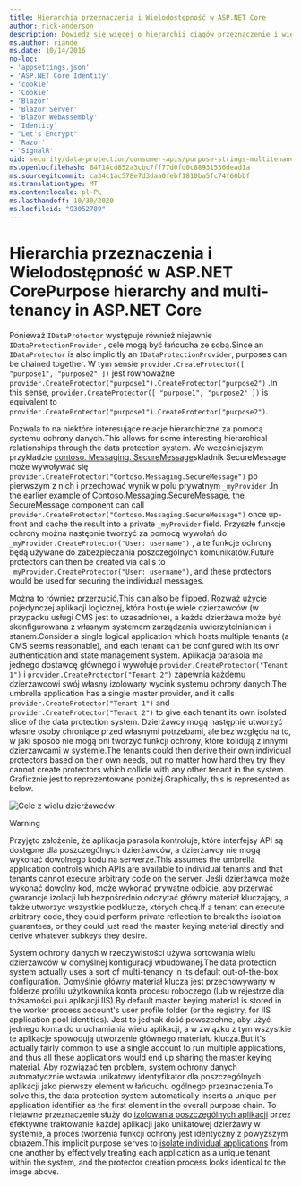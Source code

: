 ```yaml
---
title: Hierarchia przeznaczenia i Wielodostępność w ASP.NET Core
author: rick-anderson
description: Dowiedz się więcej o hierarchii ciągów przeznaczenie i wielu dzierżawcach, które odnoszą się do ASP.NET Core interfejsów API ochrony danych.
ms.author: riande
ms.date: 10/14/2016
no-loc:
- 'appsettings.json'
- 'ASP.NET Core Identity'
- 'cookie'
- 'Cookie'
- 'Blazor'
- 'Blazor Server'
- 'Blazor WebAssembly'
- 'Identity'
- "Let's Encrypt"
- 'Razor'
- 'SignalR'
uid: security/data-protection/consumer-apis/purpose-strings-multitenancy
ms.openlocfilehash: 84714cd852a3cbc7ff77d0fd0c88931536dead1a
ms.sourcegitcommit: ca34c1ac578e7d3daa0febf1810ba5fc74f60bbf
ms.translationtype: MT
ms.contentlocale: pl-PL
ms.lasthandoff: 10/30/2020
ms.locfileid: "93052789"
---
```

# <a name="purpose-hierarchy-and-multi-tenancy-in-aspnet-core"></a><span data-ttu-id="2e7c3-103">Hierarchia przeznaczenia i Wielodostępność w ASP.NET Core</span><span class="sxs-lookup"><span data-stu-id="2e7c3-103">Purpose hierarchy and multi-tenancy in ASP.NET Core</span></span>

<span data-ttu-id="2e7c3-104">Ponieważ `IDataProtector` występuje również niejawnie `IDataProtectionProvider` , cele mogą być łańcucha ze sobą.</span><span class="sxs-lookup"><span data-stu-id="2e7c3-104">Since an `IDataProtector` is also implicitly an `IDataProtectionProvider`, purposes can be chained together.</span></span> <span data-ttu-id="2e7c3-105">W tym sensie `provider.CreateProtector([ "purpose1", "purpose2" ])` jest równoważne `provider.CreateProtector("purpose1").CreateProtector("purpose2")` .</span><span class="sxs-lookup"><span data-stu-id="2e7c3-105">In this sense, `provider.CreateProtector([ "purpose1", "purpose2" ])` is equivalent to `provider.CreateProtector("purpose1").CreateProtector("purpose2")`.</span></span>

<span data-ttu-id="2e7c3-106">Pozwala to na niektóre interesujące relacje hierarchiczne za pomocą systemu ochrony danych.</span><span class="sxs-lookup"><span data-stu-id="2e7c3-106">This allows for some interesting hierarchical relationships through the data protection system.</span></span> <span data-ttu-id="2e7c3-107">We wcześniejszym przykładzie [contoso. Messaging. SecureMessage](xref:security/data-protection/consumer-apis/purpose-strings#data-protection-contoso-purpose)składnik SecureMessage może wywoływać się `provider.CreateProtector("Contoso.Messaging.SecureMessage")` po pierwszym z nich i przechować wynik w polu prywatnym `_myProvider` .</span><span class="sxs-lookup"><span data-stu-id="2e7c3-107">In the earlier example of [Contoso.Messaging.SecureMessage](xref:security/data-protection/consumer-apis/purpose-strings#data-protection-contoso-purpose), the SecureMessage component can call `provider.CreateProtector("Contoso.Messaging.SecureMessage")` once up-front and cache the result into a private `_myProvider` field.</span></span> <span data-ttu-id="2e7c3-108">Przyszłe funkcje ochrony można następnie tworzyć za pomocą wywołań do `_myProvider.CreateProtector("User: username")` , a te funkcje ochrony będą używane do zabezpieczania poszczególnych komunikatów.</span><span class="sxs-lookup"><span data-stu-id="2e7c3-108">Future protectors can then be created via calls to `_myProvider.CreateProtector("User: username")`, and these protectors would be used for securing the individual messages.</span></span>

<span data-ttu-id="2e7c3-109">Można to również przerzucić.</span><span class="sxs-lookup"><span data-stu-id="2e7c3-109">This can also be flipped.</span></span> <span data-ttu-id="2e7c3-110">Rozważ użycie pojedynczej aplikacji logicznej, która hostuje wiele dzierżawców (w przypadku usługi CMS jest to uzasadnione), a każda dzierżawa może być skonfigurowana z własnym systemem zarządzania uwierzytelnianiem i stanem.</span><span class="sxs-lookup"><span data-stu-id="2e7c3-110">Consider a single logical application which hosts multiple tenants (a CMS seems reasonable), and each tenant can be configured with its own authentication and state management system.</span></span> <span data-ttu-id="2e7c3-111">Aplikacja parasola ma jednego dostawcę głównego i wywołuje `provider.CreateProtector("Tenant 1")` i `provider.CreateProtector("Tenant 2")` zapewnia każdemu dzierżawcowi swój własny izolowany wycink systemu ochrony danych.</span><span class="sxs-lookup"><span data-stu-id="2e7c3-111">The umbrella application has a single master provider, and it calls `provider.CreateProtector("Tenant 1")` and `provider.CreateProtector("Tenant 2")` to give each tenant its own isolated slice of the data protection system.</span></span> <span data-ttu-id="2e7c3-112">Dzierżawcy mogą następnie utworzyć własne osoby chroniące przed własnymi potrzebami, ale bez względu na to, w jaki sposób nie mogą oni tworzyć funkcji ochrony, które kolidują z innymi dzierżawcami w systemie.</span><span class="sxs-lookup"><span data-stu-id="2e7c3-112">The tenants could then derive their own individual protectors based on their own needs, but no matter how hard they try they cannot create protectors which collide with any other tenant in the system.</span></span> <span data-ttu-id="2e7c3-113">Graficznie jest to reprezentowane poniżej.</span><span class="sxs-lookup"><span data-stu-id="2e7c3-113">Graphically, this is represented as below.</span></span>

![Cele z wielu dzierżawców](purpose-strings-multitenancy/_static/purposes-multi-tenancy.png)

>[!WARNING]
> <span data-ttu-id="2e7c3-115">Przyjęto założenie, że aplikacja parasola kontroluje, które interfejsy API są dostępne dla poszczególnych dzierżawców, a dzierżawcy nie mogą wykonać dowolnego kodu na serwerze.</span><span class="sxs-lookup"><span data-stu-id="2e7c3-115">This assumes the umbrella application controls which APIs are available to individual tenants and that tenants cannot execute arbitrary code on the server.</span></span> <span data-ttu-id="2e7c3-116">Jeśli dzierżawca może wykonać dowolny kod, może wykonać prywatne odbicie, aby przerwać gwarancje izolacji lub bezpośrednio odczytać główny materiał kluczający, a także utworzyć wszystkie podklucze, których chcą.</span><span class="sxs-lookup"><span data-stu-id="2e7c3-116">If a tenant can execute arbitrary code, they could perform private reflection to break the isolation guarantees, or they could just read the master keying material directly and derive whatever subkeys they desire.</span></span>

<span data-ttu-id="2e7c3-117">System ochrony danych w rzeczywistości używa sortowania wielu dzierżawców w domyślnej konfiguracji wbudowanej.</span><span class="sxs-lookup"><span data-stu-id="2e7c3-117">The data protection system actually uses a sort of multi-tenancy in its default out-of-the-box configuration.</span></span> <span data-ttu-id="2e7c3-118">Domyślnie główny materiał klucza jest przechowywany w folderze profilu użytkownika konta procesu roboczego (lub w rejestrze dla tożsamości puli aplikacji IIS).</span><span class="sxs-lookup"><span data-stu-id="2e7c3-118">By default master keying material is stored in the worker process account's user profile folder (or the registry, for IIS application pool identities).</span></span> <span data-ttu-id="2e7c3-119">Jest to jednak dość powszechne, aby użyć jednego konta do uruchamiania wielu aplikacji, a w związku z tym wszystkie te aplikacje spowodują utworzenie głównego materiału klucza.</span><span class="sxs-lookup"><span data-stu-id="2e7c3-119">But it's actually fairly common to use a single account to run multiple applications, and thus all these applications would end up sharing the master keying material.</span></span> <span data-ttu-id="2e7c3-120">Aby rozwiązać ten problem, system ochrony danych automatycznie wstawia unikatowy identyfikator dla poszczególnych aplikacji jako pierwszy element w łańcuchu ogólnego przeznaczenia.</span><span class="sxs-lookup"><span data-stu-id="2e7c3-120">To solve this, the data protection system automatically inserts a unique-per-application identifier as the first element in the overall purpose chain.</span></span> <span data-ttu-id="2e7c3-121">To niejawne przeznaczenie służy do [izolowania poszczególnych aplikacji](xref:security/data-protection/configuration/overview#per-application-isolation) przez efektywne traktowanie każdej aplikacji jako unikatowej dzierżawy w systemie, a proces tworzenia funkcji ochrony jest identyczny z powyższym obrazem.</span><span class="sxs-lookup"><span data-stu-id="2e7c3-121">This implicit purpose serves to [isolate individual applications](xref:security/data-protection/configuration/overview#per-application-isolation) from one another by effectively treating each application as a unique tenant within the system, and the protector creation process looks identical to the image above.</span></span>
